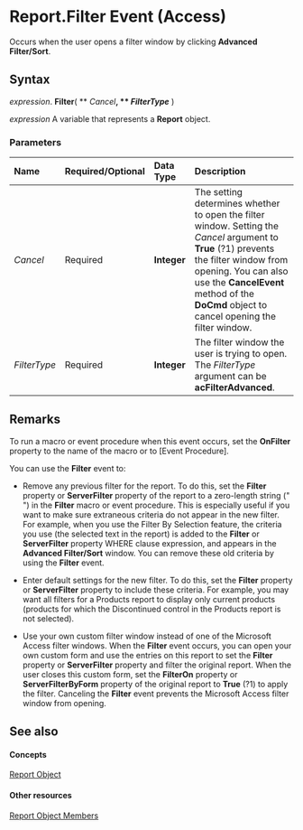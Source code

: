 
# Report.Filter Event (Access)

Occurs when the user opens a filter window by clicking  **Advanced Filter/Sort**.


## Syntax

 _expression_. **Filter**( ** _Cancel_**, ** _FilterType_** )

 _expression_ A variable that represents a **Report** object.


### Parameters



|**Name**|**Required/Optional**|**Data Type**|**Description**|
|:-----|:-----|:-----|:-----|
| _Cancel_|Required|**Integer**|The setting determines whether to open the filter window. Setting the  _Cancel_ argument to **True** (?1) prevents the filter window from opening. You can also use the **CancelEvent** method of the **DoCmd** object to cancel opening the filter window.|
| _FilterType_|Required|**Integer**|The filter window the user is trying to open. The  _FilterType_ argument can be **acFilterAdvanced**.|

## Remarks

To run a macro or event procedure when this event occurs, set the  **OnFilter** property to the name of the macro or to [Event Procedure].

You can use the  **Filter** event to:


- Remove any previous filter for the report. To do this, set the  **Filter** property or **ServerFilter** property of the report to a zero-length string (" ") in the **Filter** macro or event procedure. This is especially useful if you want to make sure extraneous criteria do not appear in the new filter. For example, when you use the Filter By Selection feature, the criteria you use (the selected text in the report) is added to the **Filter** or **ServerFilter** property WHERE clause expression, and appears in the **Advanced Filter/Sort** window. You can remove these old criteria by using the **Filter** event.
    
- Enter default settings for the new filter. To do this, set the  **Filter** property or **ServerFilter** property to include these criteria. For example, you may want all filters for a Products report to display only current products (products for which the Discontinued control in the Products report is not selected).
    
- Use your own custom filter window instead of one of the Microsoft Access filter windows. When the  **Filter** event occurs, you can open your own custom form and use the entries on this report to set the **Filter** property or **ServerFilter** property and filter the original report. When the user closes this custom form, set the **FilterOn** property or **ServerFilterByForm** property of the original report to **True** (?1) to apply the filter. Canceling the **Filter** event prevents the Microsoft Access filter window from opening.
    

## See also


#### Concepts


[Report Object](6f77c1b4-a9ce-7caa-204c-fe0755c6f9df.md)
#### Other resources


[Report Object Members](73370a33-1ca0-da4d-9e36-88011bc2b93e.md)